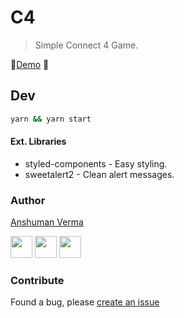 # C4

> Simple Connect 4 Game.

🎉[Demo](https://join4.netlify.com/) 🎉

## Dev

```sh
yarn && yarn start
```

#### Ext. Libraries

- styled-components - Easy styling.
- sweetalert2 - Clean alert messages.

### Author

[Anshuman Verma](https://github.com/anshumanv)

[<img src="https://image.flaticon.com/icons/svg/185/185961.svg" width="35" padding="10">](https://twitter.com/Anshumaniac12)
[<img src="https://image.flaticon.com/icons/svg/185/185964.svg" width="35" padding="10">](https://linkedin.com/in/anshumanv12)
[<img src="https://image.flaticon.com/icons/svg/185/185981.svg" width="35" padding="10">](https://www.facebook.com/anshumanv12)

### Contribute

Found a bug, please [create an issue](https://github.com/anshumanv/vueman.ga/issues/new)
